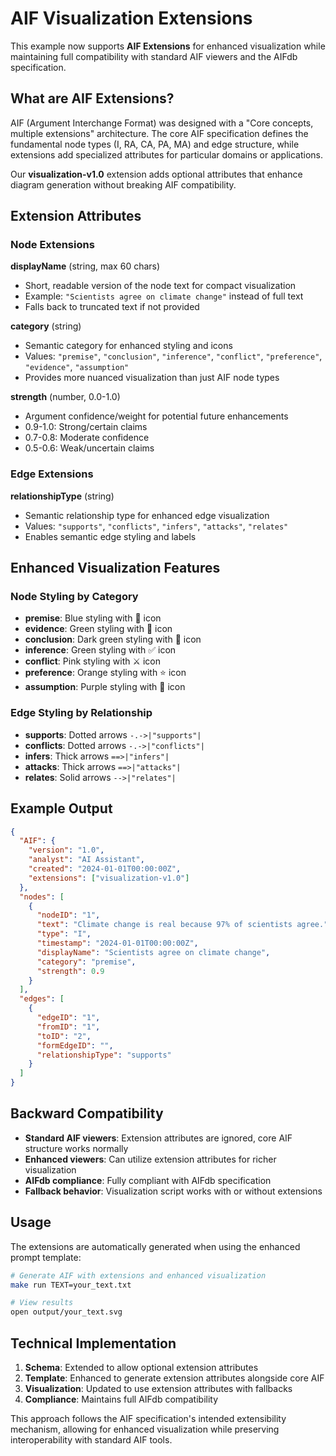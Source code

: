 # AIF Visualization Extensions

This example now supports **AIF Extensions** for enhanced visualization while maintaining full compatibility with standard AIF viewers and the AIFdb specification.

## What are AIF Extensions?

AIF (Argument Interchange Format) was designed with a "Core concepts, multiple extensions" architecture. The core AIF specification defines the fundamental node types (I, RA, CA, PA, MA) and edge structure, while extensions add specialized attributes for particular domains or applications.

Our **visualization-v1.0** extension adds optional attributes that enhance diagram generation without breaking AIF compatibility.

## Extension Attributes

### Node Extensions

**displayName** (string, max 60 chars)

- Short, readable version of the node text for compact visualization
- Example: `"Scientists agree on climate change"` instead of full text
- Falls back to truncated text if not provided

**category** (string)

- Semantic category for enhanced styling and icons
- Values: `"premise"`, `"conclusion"`, `"inference"`, `"conflict"`, `"preference"`, `"evidence"`, `"assumption"`
- Provides more nuanced visualization than just AIF node types

**strength** (number, 0.0-1.0)

- Argument confidence/weight for potential future enhancements
- 0.9-1.0: Strong/certain claims
- 0.7-0.8: Moderate confidence
- 0.5-0.6: Weak/uncertain claims

### Edge Extensions

**relationshipType** (string)

- Semantic relationship type for enhanced edge visualization
- Values: `"supports"`, `"conflicts"`, `"infers"`, `"attacks"`, `"relates"`
- Enables semantic edge styling and labels

## Enhanced Visualization Features

### Node Styling by Category

- **premise**: Blue styling with 💬 icon
- **evidence**: Green styling with 💬 icon
- **conclusion**: Dark green styling with 🎯 icon
- **inference**: Green styling with ✅ icon
- **conflict**: Pink styling with ⚔️ icon
- **preference**: Orange styling with ⭐ icon
- **assumption**: Purple styling with 🔗 icon

### Edge Styling by Relationship

- **supports**: Dotted arrows `-.->|"supports"|`
- **conflicts**: Dotted arrows `-.->|"conflicts"|`
- **infers**: Thick arrows `==>|"infers"|`
- **attacks**: Thick arrows `==>|"attacks"|`
- **relates**: Solid arrows `-->|"relates"|`

## Example Output

```json
{
  "AIF": {
    "version": "1.0",
    "analyst": "AI Assistant",
    "created": "2024-01-01T00:00:00Z",
    "extensions": ["visualization-v1.0"]
  },
  "nodes": [
    {
      "nodeID": "1",
      "text": "Climate change is real because 97% of scientists agree.",
      "type": "I",
      "timestamp": "2024-01-01T00:00:00Z",
      "displayName": "Scientists agree on climate change",
      "category": "premise",
      "strength": 0.9
    }
  ],
  "edges": [
    {
      "edgeID": "1",
      "fromID": "1",
      "toID": "2",
      "formEdgeID": "",
      "relationshipType": "supports"
    }
  ]
}
```

## Backward Compatibility

- **Standard AIF viewers**: Extension attributes are ignored, core AIF structure works normally
- **Enhanced viewers**: Can utilize extension attributes for richer visualization
- **AIFdb compliance**: Fully compliant with AIFdb specification
- **Fallback behavior**: Visualization script works with or without extensions

## Usage

The extensions are automatically generated when using the enhanced prompt template:

```bash
# Generate AIF with extensions and enhanced visualization
make run TEXT=your_text.txt

# View results
open output/your_text.svg
```

## Technical Implementation

1. **Schema**: Extended to allow optional extension attributes
2. **Template**: Enhanced to generate extension attributes alongside core AIF
3. **Visualization**: Updated to use extension attributes with fallbacks
4. **Compliance**: Maintains full AIFdb compatibility

This approach follows the AIF specification's intended extensibility mechanism, allowing for enhanced visualization while preserving interoperability with standard AIF tools.
